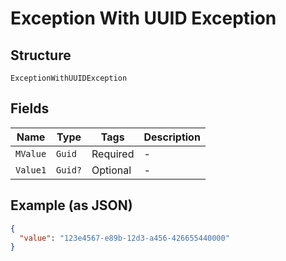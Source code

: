
# Exception With UUID Exception

## Structure

`ExceptionWithUUIDException`

## Fields

| Name | Type | Tags | Description |
|  --- | --- | --- | --- |
| `MValue` | `Guid` | Required | - |
| `Value1` | `Guid?` | Optional | - |

## Example (as JSON)

```json
{
  "value": "123e4567-e89b-12d3-a456-426655440000"
}
```

